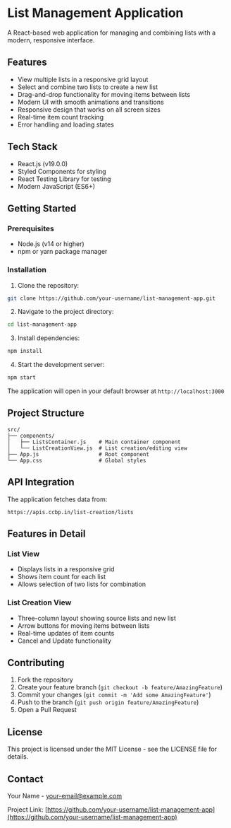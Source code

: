 # List Management Application

A React-based web application for managing and combining lists with a modern, responsive interface.

## Features

- View multiple lists in a responsive grid layout
- Select and combine two lists to create a new list
- Drag-and-drop functionality for moving items between lists
- Modern UI with smooth animations and transitions
- Responsive design that works on all screen sizes
- Real-time item count tracking
- Error handling and loading states

## Tech Stack

- React.js (v19.0.0)
- Styled Components for styling
- React Testing Library for testing
- Modern JavaScript (ES6+)

## Getting Started

### Prerequisites

- Node.js (v14 or higher)
- npm or yarn package manager

### Installation

1. Clone the repository:
```bash
git clone https://github.com/your-username/list-management-app.git
```

2. Navigate to the project directory:
```bash
cd list-management-app
```

3. Install dependencies:
```bash
npm install
```

4. Start the development server:
```bash
npm start
```

The application will open in your default browser at `http://localhost:3000`

## Project Structure

```
src/
├── components/
│   ├── ListsContainer.js    # Main container component
│   └── ListCreationView.js  # List creation/editing view
├── App.js                   # Root component
└── App.css                  # Global styles
```

## API Integration

The application fetches data from:
```
https://apis.ccbp.in/list-creation/lists
```

## Features in Detail

### List View
- Displays lists in a responsive grid
- Shows item count for each list
- Allows selection of two lists for combination

### List Creation View
- Three-column layout showing source lists and new list
- Arrow buttons for moving items between lists
- Real-time updates of item counts
- Cancel and Update functionality

## Contributing

1. Fork the repository
2. Create your feature branch (`git checkout -b feature/AmazingFeature`)
3. Commit your changes (`git commit -m 'Add some AmazingFeature'`)
4. Push to the branch (`git push origin feature/AmazingFeature`)
5. Open a Pull Request

## License

This project is licensed under the MIT License - see the LICENSE file for details.

## Contact

Your Name - [your-email@example.com](mailto:your-email@example.com)

Project Link: [https://github.com/your-username/list-management-app](https://github.com/your-username/list-management-app)
